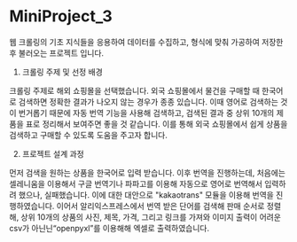 # MiniProject_3

웹 크롤링의 기초 지식들을 응용하여 데이터를 수집하고, 형식에 맞춰 가공하여 저장한 후 불러오는 프로젝트 입니다.


1) 크롤링 주제 및 선정 배경

크롤링 주제로 해외 쇼핑몰을 선택했습니다. 외국 쇼핑몰에서 물건을 구매할 때 한국어로 검색하면 정확한 결과가 나오지 않는 경우가 종종 있습니다. 이때 영어로 검색하는 것이 번거롭기 때문에 자동 번역 기능을 사용해 검색하고, 검색된 결과 중 상위 10개의 제품을 표로 정리해서 보여주면 좋을 것 같습니다. 이를 통해 외국 쇼핑몰에서 쉽게 상품을 검색하고 구매할 수 있도록 도움을 주고자 합니다.


2) 프로젝트 설계 과정

먼저 검색을 원하는 상품을 한국어로 입력 받습니다.
이후 번역을 진행하는데, 처음에는 셀레니움을 이용해서 구글 번역기나 파파고를 이용해 자동으로 영어로 번역해서 입력하려 했으나, 실패했습니다. 이에 대한 대안으로 "kakaotrans" 모듈을 이용해 번역을 진행하였습니다.
이어서 알리익스프레스에서 번역 받은 단어를 검색해 판매 순서로 정렬해, 상위 10개의 상품의 사진, 제목, 가격, 그리고 링크를 가져와 이미지 출력이 어려운 csv가 아닌닌“openpyxl”를 이용해해 엑셀로 출력하였습니다.
